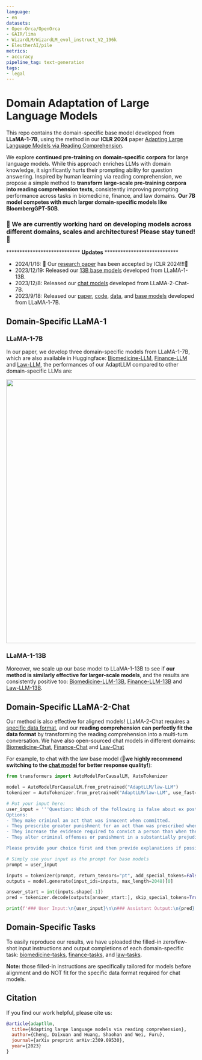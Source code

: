 ```yaml
---
language:
- en
datasets:
- Open-Orca/OpenOrca
- GAIR/lima
- WizardLM/WizardLM_evol_instruct_V2_196k
- EleutherAI/pile
metrics:
- accuracy
pipeline_tag: text-generation
tags:
- legal
---
```


# Domain Adaptation of Large Language Models
This repo contains the domain-specific base model developed from **LLaMA-1-7B**, using the method in our **ICLR 2024** paper [Adapting Large Language Models via Reading Comprehension](https://huggingface.co/papers/2309.09530).

We explore **continued pre-training on domain-specific corpora** for large language models. While this approach enriches LLMs with domain knowledge, it significantly hurts their prompting ability for question answering. Inspired by human learning via reading comprehension, we propose a simple method to **transform large-scale pre-training corpora into reading comprehension texts**, consistently improving prompting performance across tasks in biomedicine, finance, and law domains. **Our 7B model competes with much larger domain-specific models like BloombergGPT-50B**. 

### 🤗 We are currently working hard on developing models across different domains, scales and architectures! Please stay tuned! 🤗

**************************** **Updates** ****************************
* 2024/1/16: 🎉 Our [research paper](https://huggingface.co/papers/2309.09530) has been accepted by ICLR 2024!!!🎉
* 2023/12/19: Released our [13B base models](https://huggingface.co/AdaptLLM/law-LLM-13B) developed from LLaMA-1-13B.
* 2023/12/8: Released our [chat models](https://huggingface.co/AdaptLLM/law-chat) developed from LLaMA-2-Chat-7B.
* 2023/9/18: Released our [paper](https://huggingface.co/papers/2309.09530), [code](https://github.com/microsoft/LMOps), [data](https://huggingface.co/datasets/AdaptLLM/law-tasks), and [base models](https://huggingface.co/AdaptLLM/law-LLM) developed from LLaMA-1-7B.


## Domain-Specific LLaMA-1
### LLaMA-1-7B
In our paper, we develop three domain-specific models from LLaMA-1-7B, which are also available in Huggingface: [Biomedicine-LLM](https://huggingface.co/AdaptLLM/medicine-LLM), [Finance-LLM](https://huggingface.co/AdaptLLM/finance-LLM) and [Law-LLM](https://huggingface.co/AdaptLLM/law-LLM), the performances of our AdaptLLM compared to other domain-specific LLMs are:

<p align='center'>
    <img src="https://cdn-uploads.huggingface.co/production/uploads/650801ced5578ef7e20b33d4/6efPwitFgy-pLTzvccdcP.png" width="700">
</p>

### LLaMA-1-13B
Moreover, we scale up our base model to LLaMA-1-13B to see if **our method is similarly effective for larger-scale models**, and the results are consistently positive too: [Biomedicine-LLM-13B](https://huggingface.co/AdaptLLM/medicine-LLM-13B), [Finance-LLM-13B](https://huggingface.co/AdaptLLM/finance-LLM-13B) and [Law-LLM-13B](https://huggingface.co/AdaptLLM/law-LLM-13B).

## Domain-Specific LLaMA-2-Chat
Our method is also effective for aligned models! LLaMA-2-Chat requires a [specific data format](https://huggingface.co/blog/llama2#how-to-prompt-llama-2), and our **reading comprehension can perfectly fit the data format** by transforming the reading comprehension into a multi-turn conversation. We have also open-sourced chat models in different domains: [Biomedicine-Chat](https://huggingface.co/AdaptLLM/medicine-chat), [Finance-Chat](https://huggingface.co/AdaptLLM/finance-chat) and [Law-Chat](https://huggingface.co/AdaptLLM/law-chat)

For example, to chat with the law base model (**🤗we highly recommend switching to the [chat model](https://huggingface.co/AdaptLLM/law-chat) for better response quality!**):
```python
from transformers import AutoModelForCausalLM, AutoTokenizer

model = AutoModelForCausalLM.from_pretrained("AdaptLLM/law-LLM")
tokenizer = AutoTokenizer.from_pretrained("AdaptLLM/law-LLM", use_fast=False)

# Put your input here:
user_input = '''Question: Which of the following is false about ex post facto laws?
Options:
- They make criminal an act that was innocent when committed.
- They prescribe greater punishment for an act than was prescribed when it was done.
- They increase the evidence required to convict a person than when the act was done.
- They alter criminal offenses or punishment in a substantially prejudicial manner for the purpose of punishing a person for some past activity.

Please provide your choice first and then provide explanations if possible.'''

# Simply use your input as the prompt for base models
prompt = user_input

inputs = tokenizer(prompt, return_tensors="pt", add_special_tokens=False).input_ids.to(model.device)
outputs = model.generate(input_ids=inputs, max_length=2048)[0]

answer_start = int(inputs.shape[-1])
pred = tokenizer.decode(outputs[answer_start:], skip_special_tokens=True)

print(f'### User Input:\n{user_input}\n\n### Assistant Output:\n{pred}')
```

## Domain-Specific Tasks
To easily reproduce our results, we have uploaded the filled-in zero/few-shot input instructions and output completions of each domain-specific task: [biomedicine-tasks](https://huggingface.co/datasets/AdaptLLM/medicine-tasks), [finance-tasks](https://huggingface.co/datasets/AdaptLLM/finance-tasks), and [law-tasks](https://huggingface.co/datasets/AdaptLLM/law-tasks).

**Note:** those filled-in instructions are specifically tailored for models before alignment and do NOT fit for the specific data format required for chat models.

## Citation
If you find our work helpful, please cite us:
```bibtex
@article{adaptllm,
  title={Adapting large language models via reading comprehension},
  author={Cheng, Daixuan and Huang, Shaohan and Wei, Furu},
  journal={arXiv preprint arXiv:2309.09530},
  year={2023}
}
```